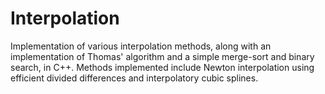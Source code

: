 # Interpolation
Implementation of various interpolation methods, along with an implementation of Thomas' algorithm and a simple merge-sort and binary search, in C++.
Methods implemented include Newton interpolation using efficient divided differences and interpolatory cubic splines.

